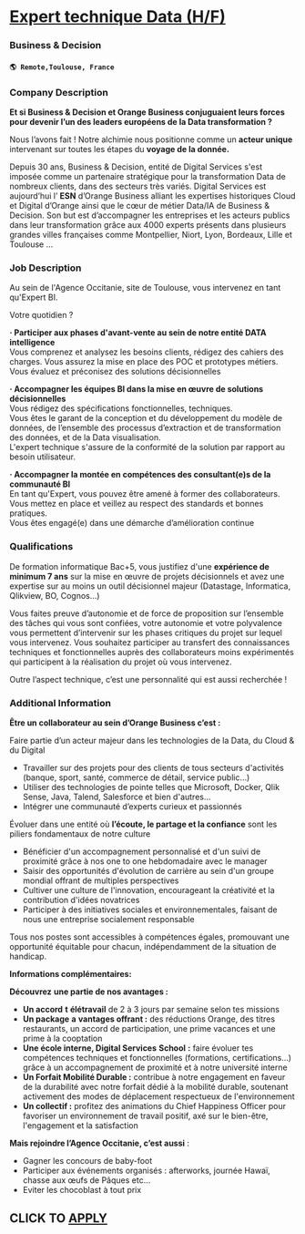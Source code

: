 # [Expert technique Data (H/F)](https://www.remotewlb.com/apply/expert-technique-data-h-f)  
### Business & Decision  
#### `🌎 Remote,Toulouse, France`  

### **Company Description**

 **Et si Business & Decision et Orange Business conjuguaient leurs forces pour devenir l’un des leaders européens de la Data transformation ?**

Nous l’avons fait ! Notre alchimie nous positionne comme un **acteur unique** intervenant sur toutes les étapes du **voyage de la donnée.**

Depuis 30 ans, Business & Decision, entité de Digital Services s'est imposée comme un partenaire stratégique pour la transformation Data de nombreux clients, dans des secteurs très variés. Digital Services est aujourd’hui l’ **ESN** d’Orange Business alliant les expertises historiques Cloud et Digital d’Orange ainsi que le cœur de métier Data/IA de Business & Decision. Son but est d’accompagner les entreprises et les acteurs publics dans leur transformation grâce aux 4000 experts présents dans plusieurs grandes villes françaises comme Montpellier, Niort, Lyon, Bordeaux, Lille et Toulouse …

###  **Job Description**

Au sein de l'Agence Occitanie, site de Toulouse, vous intervenez en tant qu'Expert BI.

Votre quotidien ?

**· Participer aux phases d'avant-vente au sein de notre entité DATA intelligence**  
Vous comprenez et analysez les besoins clients, rédigez des cahiers des charges. Vous assurez la mise en place des POC et prototypes métiers. Vous évaluez et préconisez des solutions décisionnelles

**· Accompagner les équipes BI dans la mise en œuvre de solutions décisionnelles**  
Vous rédigez des spécifications fonctionnelles, techniques.  
Vous êtes le garant de la conception et du développement du modèle de données, de l’ensemble des processus d’extraction et de transformation des données, et de la Data visualisation.  
L'expert technique s'assure de la conformité de la solution par rapport au besoin utilisateur.

 **· Accompagner la montée en compétences des consultant(e)s de la communauté BI**  
En tant qu'Expert, vous pouvez être amené à former des collaborateurs. Vous mettez en place et veillez au respect des standards et bonnes pratiques.  
Vous êtes engagé(e) dans une démarche d’amélioration continue

###  **Qualifications**

De formation informatique Bac+5, vous justifiez d'une **expérience de minimum 7 ans** sur la mise en œuvre de projets décisionnels et avez une expertise sur au moins un outil décisionnel majeur (Datastage, Informatica, Qlikview, BO, Cognos…)

Vous faites preuve d’autonomie et de force de proposition sur l’ensemble des tâches qui vous sont confiées, votre autonomie et votre polyvalence vous permettent d’intervenir sur les phases critiques du projet sur lequel vous intervenez. Vous souhaitez participer au transfert des connaissances techniques et fonctionnelles auprès des collaborateurs moins expérimentés qui participent à la réalisation du projet où vous intervenez.

Outre l’aspect technique, c’est une personnalité qui est aussi recherchée !

###  **Additional Information**

 **Être un collaborateur au sein d’Orange Business c’est :**

Faire partie d’un acteur majeur dans les technologies de la Data, du Cloud & du Digital

  * Travailler sur des projets pour des clients de tous secteurs d'activités (banque, sport, santé, commerce de détail, service public…)
  * Utiliser des technologies de pointe telles que Microsoft, Docker, Qlik Sense, Java, Talend, Salesforce et bien d'autres…
  * Intégrer une communauté d’experts curieux et passionnés

Évoluer dans une entité où **l’écoute, le partage et la confiance** sont les piliers fondamentaux de notre culture

  * Bénéficier d'un accompagnement personnalisé et d'un suivi de proximité grâce à nos one to one hebdomadaire avec le manager
  * Saisir des opportunités d'évolution de carrière au sein d'un groupe mondial offrant de multiples perspectives
  * Cultiver une culture de l'innovation, encourageant la créativité et la contribution d'idées novatrices
  * Participer à des initiatives sociales et environnementales, faisant de nous une entreprise socialement responsable

Tous nos postes sont accessibles à compétences égales, promouvant une opportunité équitable pour chacun, indépendamment de la situation de handicap.

 **Informations complémentaires:**

 **Découvrez** **une partie de nos avantages :**

  *  **Un accord** **t** **élétravail** de 2 à 3 jours par semaine selon tes missions
  *  **Un package** **a** **vantages offrant :** des réductions Orange, des titres restaurants, un accord de participation, une prime vacances et une prime à la cooptation
  *  **Une école interne, Digital Services** **School** **:** faire évoluer tes compétences techniques et fonctionnelles (formations, certifications…) grâce à un accompagnement de proximité et à notre université interne
  *  **Un Forfait Mobilité Durable :** contribue à notre engagement en faveur de la durabilité avec notre forfait dédié à la mobilité durable, soutenant activement des modes de déplacement respectueux de l'environnement
  *  **Un collectif :** profitez des animations du Chief Happiness Officer pour favoriser un environnement de travail positif, axé sur le bien-être, l'engagement et la satisfaction

 **Mais rejoindre l’Agence Occitanie, c’est aussi** :

  * Gagner les concours de baby-foot
  * Participer aux événements organisés : afterworks, journée Hawaï, chasse aux œufs de Pâques etc…
  * Eviter les chocoblast à tout prix

  
## CLICK TO [APPLY](https://www.remotewlb.com/apply/expert-technique-data-h-f)

